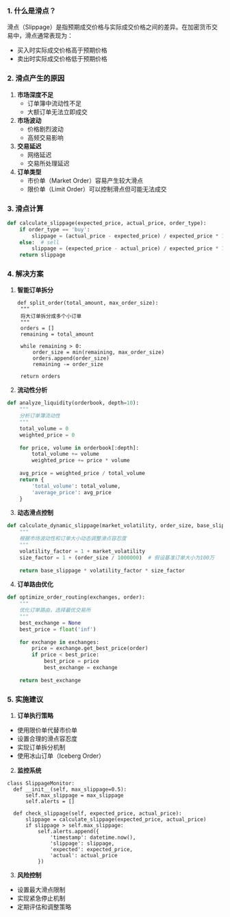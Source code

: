 

### 1. 什么是滑点？
滑点（Slippage）是指预期成交价格与实际成交价格之间的差异。在加密货币交易中，滑点通常表现为：
- 买入时实际成交价格高于预期价格
- 卖出时实际成交价格低于预期价格
### 2. 滑点产生的原因
1. **市场深度不足**
   - 订单簿中流动性不足
   - 大额订单无法立即成交
2. **市场波动**
   - 价格剧烈波动
   - 高频交易影响
3. **交易延迟**
   - 网络延迟
   - 交易所处理延迟
4. **订单类型**
   - 市价单（Market Order）容易产生较大滑点
   - 限价单（Limit Order）可以控制滑点但可能无法成交
     
### 3. 滑点计算

```python
def calculate_slippage(expected_price, actual_price, order_type):
    if order_type == 'buy':
        slippage = (actual_price - expected_price) / expected_price * 100
    else:  # sell
        slippage = (expected_price - actual_price) / expected_price * 100
    return slippage
```

### 4. 解决方案
1. **智能订单拆分**
   ```
   def split_order(total_amount, max_order_size):
    """
    将大订单拆分成多个小订单
    """
    orders = []
    remaining = total_amount
    
    while remaining > 0:
        order_size = min(remaining, max_order_size)
        orders.append(order_size)
        remaining -= order_size
    
    return orders
   ```
   
2. **流动性分析**
```python
def analyze_liquidity(orderbook, depth=10):
    """
    分析订单簿流动性
    """
    total_volume = 0
    weighted_price = 0
    
    for price, volume in orderbook[:depth]:
        total_volume += volume
        weighted_price += price * volume
    
    avg_price = weighted_price / total_volume
    return {
        'total_volume': total_volume,
        'average_price': avg_price
    }
```

3. **动态滑点控制**
   
```python
def calculate_dynamic_slippage(market_volatility, order_size, base_slippage=0.1):
    """
    根据市场波动性和订单大小动态调整滑点容忍度
    """
    volatility_factor = 1 + market_volatility
    size_factor = 1 + (order_size / 1000000)  # 假设基准订单大小为100万
    
    return base_slippage * volatility_factor * size_factor
```

4. **订单路由优化**
```python
def optimize_order_routing(exchanges, order):
    """
    优化订单路由，选择最优交易所
    """
    best_exchange = None
    best_price = float('inf')
    
    for exchange in exchanges:
        price = exchange.get_best_price(order)
        if price < best_price:
            best_price = price
            best_exchange = exchange
            
    return best_exchange
```

### 5. 实施建议
1. **订单执行策略**
- 使用限价单代替市价单
- 设置合理的滑点容忍度
- 实现订单拆分机制
- 使用冰山订单（Iceberg Order）
  
2. **监控系统**
  ```
  class SlippageMonitor:
    def __init__(self, max_slippage=0.5):
        self.max_slippage = max_slippage
        self.alerts = []
    
    def check_slippage(self, expected_price, actual_price):
        slippage = calculate_slippage(expected_price, actual_price)
        if slippage > self.max_slippage:
            self.alerts.append({
                'timestamp': datetime.now(),
                'slippage': slippage,
                'expected': expected_price,
                'actual': actual_price
            })
  ```
  
3. **风险控制**
- 设置最大滑点限制
- 实现紧急停止机制
- 定期评估和调整策略

